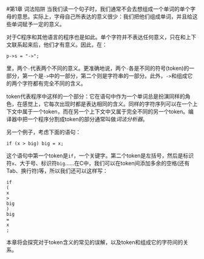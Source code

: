 #第1章 词法陷阱
当我们读一个句子时，我们通常不会去想组成一个单词的单个字母的意思。实际上，字母自己所表达的意义很少：我们把他们组成单词，并且给这些单词赋予一定的意义。

对于C程序和其他语言的程序也是如此。单个字符并不表达任何意义，只在和上下文联系起来后，他们才有意义。因此，在：

    p->s = "->";

里，两个`-`代表两个不同的意义。更准确地说，两个`-`各是不同的符号(token)的一部分，第一个是`->`中的一部分，第二个则是字符串的一部分。此外，`->`和组成它的两个字符都有完全不同的含义。

token代表程序中这样的一个部分：它在语句中作为一个单词总是扮演同样的角色，在感觉上，它每次出现时都是表达相同的含义。同样的字符序列可以在一个上下文中属于一个token，而在另一个上下文中又属于完全不同的另一个token。编译器中把一个程序分割成token的部分通常叫做*词法分析器*。

另一个例子，考虑下面的语句：
    
    if (x > big) big = x;

这个语句中第一个token是`if`，一个关键字。第二个token是左括号，然后是标识符`x`、大于号、标识符`big`……在C中，我们可以在token间添加多余的空格(还有Tab、换行符)等，所以我们还可以这样写：
~~~
if
(
x
>
big
)
big
=
x
;
~~~
本章将会探究对于token含义的常见的误解，以及token和组成它的字符间的关系。